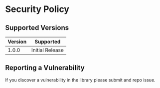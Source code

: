 # Security Policy

## Supported Versions

| Version | Supported          |
| ------- | ------------------ |
| 1.0.0   | Initial Release    |

## Reporting a Vulnerability

If you discover a vulnerability in the library please submit and repo issue. 

